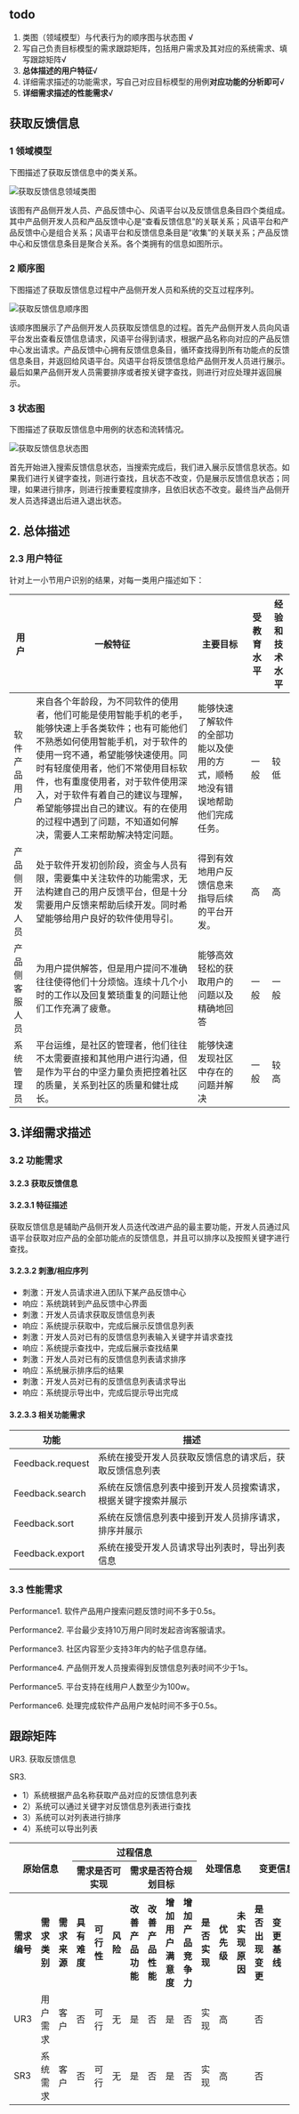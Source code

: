 ## todo

1. 类图（领域模型）与代表行为的顺序图与状态图 √
2. 写自己负责目标模型的需求跟踪矩阵，包括用户需求及其对应的系统需求、填写跟踪矩阵√
3. **总体描述的用户特征**√
4. 详细需求描述的功能需求，写自己对应目标模型的用例**对应功能的分析即可**√
5. **详细需求描述的性能需求**√

## 获取反馈信息

### 1 领域模型

下图描述了获取反馈信息中的类关系。

![获取反馈信息领域类图](C:\Users\86134\Desktop\DABM-Document-Pet\需求规格说明\assets\获取反馈信息领域类图.jpg)

该图有产品侧开发人员、产品反馈中心、风语平台以及反馈信息条目四个类组成。其中产品侧开发人员和产品反馈中心是“查看反馈信息”的关联关系；风语平台和产品反馈中心是组合关系；风语平台和反馈信息条目是“收集”的关联关系；产品反馈中心和反馈信息条目是聚合关系。各个类拥有的信息如图所示。

### 2 顺序图

下图描述了获取反馈信息过程中产品侧开发人员和系统的交互过程序列。

![获取反馈信息顺序图](C:\Users\86134\Desktop\DABM-Document-Pet\需求规格说明\assets\获取反馈信息顺序图.jpg)



该顺序图展示了产品侧开发人员获取反馈信息的过程。首先产品侧开发人员向风语平台发出查看反馈信息请求，风语平台得到请求，根据产品名称向对应的产品反馈中心发出请求。产品反馈中心拥有反馈信息条目，循环查找得到所有功能点的反馈信息条目，并返回给风语平台。风语平台将反馈信息给产品侧开发人员进行展示。最后如果产品侧开发人员需要排序或者按关键字查找，则进行对应处理并返回展示。

### 3 状态图

下图描述了获取反馈信息中用例的状态和流转情况。

![获取反馈信息状态图](C:\Users\86134\Desktop\DABM-Document-Pet\需求规格说明\assets\获取反馈信息状态图.jpg)

首先开始进入搜索反馈信息状态，当搜索完成后，我们进入展示反馈信息状态。如果我们进行关键字查找，则进行查找，且状态不改变，仍是展示反馈信息状态；同理，如果进行排序，则进行按重要程度排序，且依旧状态不改变。最终当产品侧开发人员选择退出后进入退出状态。

## 2. 总体描述

### 2.3 用户特征

针对上一小节用户识别的结果，对每一类用户描述如下：

| 用户           | 一般特征                                                     | 主要目标                                                     | 受教育水平 | 经验和技术水平 |
| -------------- | ------------------------------------------------------------ | ------------------------------------------------------------ | ---------- | -------------- |
| 软件产品用户   | 来自各个年龄段，为不同软件的使用者，他们可能是使用智能手机的老手，能够快速上手各类软件；也有可能他们不熟悉如何使用智能手机，对于软件的使用一窍不通，希望能够快速使用。同时有轻度使用者，他们不常使用目标软件，也有重度使用者，对于软件使用深入，对于软件有着自己的建议与理解，希望能够提出自己的建议。有的在使用的过程中遇到了问题，不知道如何解决，需要人工来帮助解决特定问题。 | 能够快速了解软件的全部功能以及使用的方式，顺畅地没有错误地帮助他们完成任务。 | 一般       | 较低           |
| 产品侧开发人员 | 处于软件开发初创阶段，资金与人员有限，需要集中关注软件的功能需求，无法构建自己的用户反馈平台，但是十分需要用户反馈来帮助后续开发。同时希望能够给用户良好的软件使用导引。 | 得到有效地用户反馈信息来指导后续的平台开发。                 | 高         | 高             |
| 产品侧客服人员 | 为用户提供解答，但是用户提问不准确往往使得他们十分烦恼。连续十几个小时的工作以及回复繁琐重复的问题让他们工作充满了疲惫。 | 能够高效轻松的获取用户的问题以及精确地回答                   | 一般       | 一般           |
| 系统管理员     | 平台运维，是社区的管理者，他们往往不太需要直接和其他用户进行沟通，但是作为平台的中坚力量负责把控着社区的质量，关系到社区的质量和健壮成长。 | 能够快速发现社区中存在的问题并解决                           | 一般       | 较高           |

## 3.详细需求描述

### 3.2 功能需求

#### 3.2.3 获取反馈信息

#### 3.2.3.1 特征描述

获取反馈信息是辅助产品侧开发人员迭代改进产品的最主要功能，开发人员通过风语平台获取对应产品的全部功能点的反馈信息，并且可以排序以及按照关键字进行查找。

#### 3.2.3.2 刺激/相应序列

- 刺激：开发人员请求进入团队下某产品反馈中心
- 响应：系统跳转到产品反馈中心界面
- 刺激：开发人员请求获取反馈信息列表
- 响应：系统提示获取中，完成后展示反馈信息列表
- 刺激：开发人员对已有的反馈信息列表输入关键字并请求查找
- 响应：系统提示查找中，完成后展示查找结果
- 刺激：开发人员对已有的反馈信息列表请求排序
- 响应：系统展示排序后的结果
- 刺激：开发人员对已有的反馈信息列表请求导出
- 响应：系统提示导出中，完成后提示导出完成

#### 3.2.3.3 相关功能需求

| 功能             | 描述                                                         |
| ---------------- | ------------------------------------------------------------ |
| Feedback.request | 系统在接受开发人员获取反馈信息的请求后，获取反馈信息列表     |
| Feedback.search  | 系统在反馈信息列表中接到开发人员搜索请求，根据关键字搜索并展示 |
| Feedback.sort    | 系统在反馈信息列表中接到开发人员排序请求，排序并展示         |
| Feedback.export  | 系统在接受开发人员请求导出列表时，导出列表信息               |



### 3.3 性能需求

Performance1. 软件产品用户搜索问题反馈时间不多于0.5s。

Performance2. 平台最少支持10万用户同时发起咨询客服请求。

Performance3. 社区内容至少支持3年内的帖子信息存储。

Performance4. 产品侧开发人员搜索得到反馈信息列表时间不少于1s。

Performance5. 平台支持在线用户人数至少为100w。

Performance6. 处理完成软件产品用户发帖时间不多于0.5s。





## 跟踪矩阵

UR3. 获取反馈信息

SR3. 

- 1）系统根据产品名称获取产品对应的反馈信息列表
- 2）系统可以通过关键字对反馈信息列表进行查找
- 3）系统可以对列表进行排序
- 4）系统可以导出列表



<table>
	<head>
		<tr>
			<th align="center" colspan="3" rowspan="2">原始信息</th>
            <th align="center" colspan="7">过程信息</th>
            <th align="center" colspan="3" rowspan="2">处理信息</th>
            <th align="center" colspan="3" rowspan="2">变更信息</th>
		</tr>
       	<tr>
			<th align="center" colspan="3">需求是否可实现</th>
            <th align="center" colspan="4">需求是否符合规划目标</th>
		</tr>
        <tr>
			<th align="center">需求编号</th>
            <th align="center">需求类别</th>
            <th align="center">需求来源</th>
            <th align="center">具有难度</th>
            <th align="center">可行性</th>
            <th align="center">风险</th>
            <th align="center">改善产品功能</th>
            <th align="center">改善产品性能</th>
            <th align="center">增加用户满意度</th>
            <th align="center">增加产品竞争力</th>
            <th align="center">是否实现</th>
            <th align="center">优先级</th>
            <th align="center">未实现原因</th>
            <th align="center">是否出现变更</th>
            <th align="center">变更基线</th>
            <th align="center">变更记录</th>
		</tr>
	</head>
    <body>
		<tr>
			<td>UR3</td>
			<td>用户需求</td>
			<td>客户</td>
			<td>否</td>
            <td>可行</td>
			<td>无</td>
			<td>是</td>
			<td>否</td>
            <td>是</td>
			<td>否</td>
			<td>实现</td>
			<td>高</td>
            <td></td>
			<td>否</td>
			<td></td>
			<td></td>
		</tr>
        <tr>
			<td>SR3</td>
			<td>系统需求</td>
			<td>客户</td>
			<td>否</td>
            <td>可行</td>
			<td>无</td>
			<td>是</td>
			<td>否</td>
            <td>是</td>
			<td>否</td>
			<td>实现</td>
			<td>高</td>
            <td></td>
			<td>否</td>
			<td></td>
			<td></td>
		</tr>
	</body>
</table>



